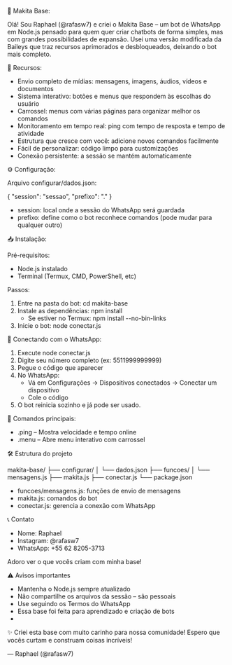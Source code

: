 🤖 Makita Base:

Olá! Sou Raphael (@rafasw7) e criei o Makita Base – um bot de WhatsApp em Node.js pensado para quem quer criar chatbots de forma simples, mas com grandes possibilidades de expansão. Usei uma versão modificada da Baileys que traz recursos aprimorados e desbloqueados, deixando o bot mais completo.

🚀 Recursos:

- Envio completo de mídias: mensagens, imagens, áudios, vídeos e documentos
- Sistema interativo: botões e menus que respondem às escolhas do usuário
- Carrossel: menus com várias páginas para organizar melhor os comandos
- Monitoramento em tempo real: ping com tempo de resposta e tempo de atividade
- Estrutura que cresce com você: adicione novos comandos facilmente
- Fácil de personalizar: código limpo para customizações
- Conexão persistente: a sessão se mantém automaticamente

⚙️ Configuração:

Arquivo configurar/dados.json:

{
  "session": "sessao",
  "prefixo": "."
}

- session: local onde a sessão do WhatsApp será guardada
- prefixo: define como o bot reconhece comandos (pode mudar para qualquer outro)

📥 Instalação:

Pré-requisitos:

- Node.js instalado
- Terminal (Termux, CMD, PowerShell, etc)

Passos:

1. Entre na pasta do bot: cd makita-base
2. Instale as dependências: npm install
   - Se estiver no Termux: npm install --no-bin-links
3. Inicie o bot: node conectar.js

📲 Conectando com o WhatsApp:

1. Execute node conectar.js
2. Digite seu número completo (ex: 5511999999999)
3. Pegue o código que aparecer
4. No WhatsApp:
   - Vá em Configurações → Dispositivos conectados → Conectar um dispositivo
   - Cole o código
5. O bot reinicia sozinho e já pode ser usado.

🎯 Comandos principais:

- .ping – Mostra velocidade e tempo online
- .menu – Abre menu interativo com carrossel

🛠 Estrutura do projeto

makita-base/
├── configurar/
│   └── dados.json
├── funcoes/
│   └── mensagens.js
├── makita.js
├── conectar.js
└── package.json

- funcoes/mensagens.js: funções de envio de mensagens
- makita.js: comandos do bot
- conectar.js: gerencia a conexão com WhatsApp

📞 Contato

- Nome: Raphael
- Instagram: @rafasw7
- WhatsApp: +55 62 8205-3713

Adoro ver o que vocês criam com minha base!

⚠️ Avisos importantes

- Mantenha o Node.js sempre atualizado
- Não compartilhe os arquivos da sessão – são pessoais
- Use seguindo os Termos do WhatsApp
- Essa base foi feita para aprendizado e criação de bots
- 
✨ Criei esta base com muito carinho para nossa comunidade! Espero que vocês curtam e construam coisas incríveis!

— Raphael (@rafasw7)
